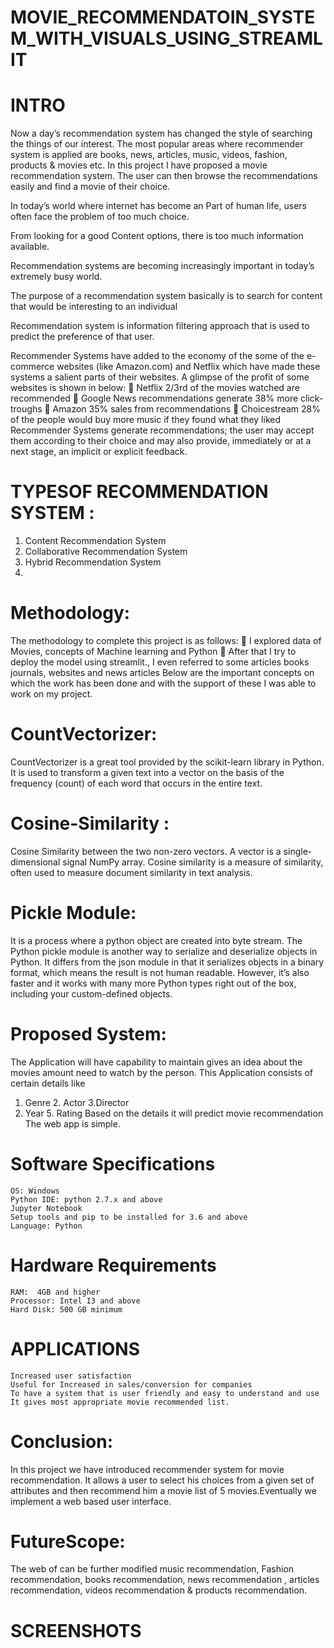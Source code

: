 # MOVIE_RECOMMENDATOIN_SYSTEM_WITH_VISUALS_USING_STREAMLIT
# INTRO
Now a day’s recommendation system has changed  the  style of searching the things of our interest.
The most popular areas where recommender  system is  applied are books, news, articles, music, videos, fashion, products & movies etc.
In this project  I have proposed a movie recommendation system.
The user can then browse the recommendations easily and find a movie of their choice. 

In today’s world where internet has become an Part of human life, users often face the problem of too much choice.

From looking for a good Content options, there is too much information available.

Recommendation systems are becoming increasingly important in today’s extremely busy world.

The purpose of a recommendation system basically is to search for content that would be interesting to an individual

Recommendation system is information filtering approach that is used to predict the preference of that user.  

Recommender Systems have added to the economy of the some of the e-commerce websites (like Amazon.com) and Netflix which have made these systems a salient parts of their websites. 
A glimpse of the profit of some websites is shown in below:
	Netflix 2/3rd of the movies watched are recommended 
	Google News recommendations generate 38% more click-troughs
	 Amazon 35% sales from recommendations 
	Choicestream 28% of the people would buy more music if they found what they liked
Recommender Systems generate recommendations; the user may accept them according to their choice and may also provide, immediately or at a next stage, an implicit or explicit feedback.
# TYPESOF RECOMMENDATION SYSTEM :

1.	Content Recommendation System
2.	Collaborative Recommendation System
3.	Hybrid Recommendation System
4.	
# Methodology: 
The methodology to complete this project is as follows: 
	I explored data of Movies, concepts of Machine learning and Python
	After that I try to deploy the model using streamlit., I even referred to some articles books journals, websites and news articles 
Below are the important concepts on which the work has been done and with the support of these  I was able to work on my project. 
# CountVectorizer:

CountVectorizer is a great tool provided by the scikit-learn library in Python. It is used to transform a given text into a vector on the basis of the frequency (count) of each word that occurs in the entire text.

# Cosine-Similarity : 
 
Cosine Similarity between the two non-zero vectors. A vector is a single-dimensional signal NumPy array. Cosine similarity is a measure of similarity, often used to measure document similarity in text analysis.

# Pickle Module: 

It is a process where a python object are created into byte stream.
The Python pickle module is another way to serialize and deserialize objects in Python. It differs from the json module in that it serializes objects in a binary format, which means the result is not human readable. However, it’s also faster and it works with many more Python types right out of the box, including your custom-defined objects. 

# Proposed System: 

The Application will have capability to maintain gives an idea about the movies amount need to watch by the person. 
This Application consists of certain details like
1. Genre		 2. Actor 	3.Director 
4. Year 		5. Rating
Based on the details it will predict movie recommendation  
The web app is simple.

# Software Specifications 
	OS: Windows
	Python IDE: python 2.7.x and above
	Jupyter Notebook
	Setup tools and pip to be installed for 3.6 and above
	Language: Python
# Hardware Requirements 
	RAM:  4GB and higher
	Processor: Intel I3 and above
	Hard Disk: 500 GB minimum
# APPLICATIONS 
	Increased user satisfaction
	Useful for Increased in sales/conversion for companies
	To have a system that is user friendly and easy to understand and use
	It gives most appropriate movie recommended list.
 
#  Conclusion: 
In this project we have introduced recommender system for movie recommendation. It allows a user to select his choices from a given set of attributes and then recommend him a movie list of 5 movies.Eventually we implement a web based user interface.
# FutureScope: 
The web of can be further modified music recommendation, Fashion recommendation, books recommendation, news recommendation , articles recommendation, videos recommendation & products recommendation.

# SCREENSHOTS

